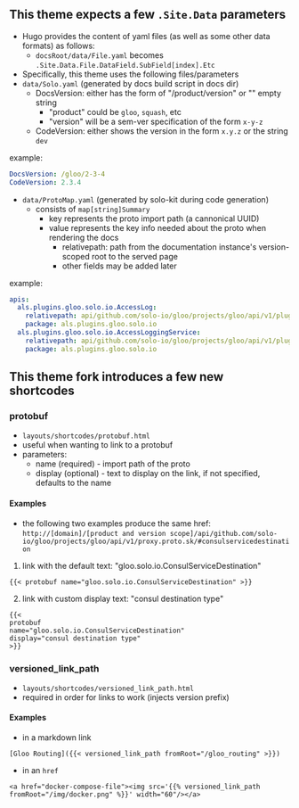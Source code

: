 
## This theme expects a few `.Site.Data` parameters

- Hugo provides the content of yaml files (as well as some other data formats) as follows:
  - `docsRoot/data/File.yaml` becomes `.Site.Data.File.DataField.SubField[index].Etc`
- Specifically, this theme uses the following files/parameters
- `data/Solo.yaml` (generated by docs build script in docs dir)
  - DocsVersion: either has the form of "/product/version" or "" empty string
    - "product" could be `gloo`, `squash`, etc
    - "version" will be a sem-ver specification of the form `x-y-z`
  - CodeVersion: either shows the version in the form `x.y.z` or the string `dev`

example:
```yaml
DocsVersion: /gloo/2-3-4
CodeVersion: 2.3.4
```

- `data/ProtoMap.yaml` (generated by solo-kit during code generation)
  - consists of `map[string]Summary`
    - key represents the proto import path (a cannonical UUID)
    - value represents the key info needed about the proto when rendering the docs
      - relativepath: path from the documentation instance's version-scoped root to the served page
      - other fields may be added later

example:
```yaml
apis:
  als.plugins.gloo.solo.io.AccessLog:
    relativepath: api/github.com/solo-io/gloo/projects/gloo/api/v1/plugins/als/als.proto.sk#AccessLog
    package: als.plugins.gloo.solo.io
  als.plugins.gloo.solo.io.AccessLoggingService:
    relativepath: api/github.com/solo-io/gloo/projects/gloo/api/v1/plugins/als/als.proto.sk#AccessLoggingService
    package: als.plugins.gloo.solo.io
```

## This theme fork introduces a few new shortcodes

### protobuf

- `layouts/shortcodes/protobuf.html`
- useful when wanting to link to a protobuf
- parameters:
  - name (required) - import path of the proto
  - display (optional) - text to display on the link, if not specified, defaults to the name

#### Examples

- the following two examples produce the same href: `http://[domain]/[product and version scope]/api/github.com/solo-io/gloo/projects/gloo/api/v1/proxy.proto.sk/#consulservicedestination`

1. link with the default text: "gloo.solo.io.ConsulServiceDestination"

```
{{< protobuf name="gloo.solo.io.ConsulServiceDestination" >}}
```

2. link with custom display text: "consul destination type"

```
{{<
protobuf
name="gloo.solo.io.ConsulServiceDestination"
display="consul destination type"
>}}
```

### versioned_link_path

- `layouts/shortcodes/versioned_link_path.html`
- required in order for links to work (injects version prefix)


#### Examples

- in a markdown link

```
[Gloo Routing]({{< versioned_link_path fromRoot="/gloo_routing" >}})
```

- in an `href`

```
<a href="docker-compose-file"><img src='{{% versioned_link_path fromRoot="/img/docker.png" %}}' width="60"/></a>
```
